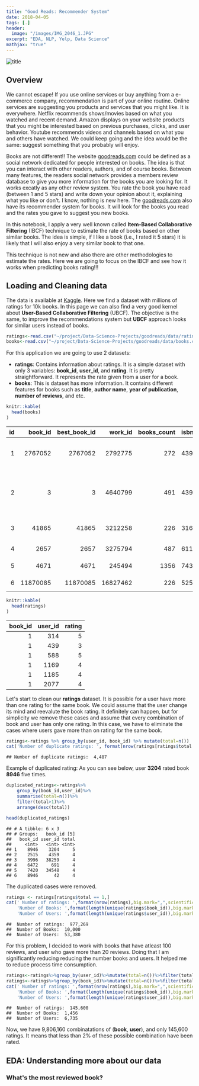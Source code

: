 ```yaml
---
title: "Good Reads: Recommender System"
date: 2018-04-05
tags: [.]
header:
  image: "/images/IMG_2046_1.JPG"
excerpt: "EDA, NLP, Yelp, Data Science"
mathjax: "true"
---
```


![title](https://blog.tellwell.ca/wp-content/uploads/2016/12/goodreads.jpg)

Overview
--------

We cannot escape! If you use online services or buy anything from a e-commerce company, recommendation is part of your online routine. Online services are suggesting you products and services that you might like. It is everywhere. Netflix recommends shows/movies based on what you watched and recent demand. Amazon displays on your website products that you might be interested based on previous purchases, clicks, and user behavior. Youtube recommends videos and channels based on what you and others have watched. We could keep going and the idea would be the same: suggest something that you probably will enjoy.

Books are not different!! The website [goodreads.com](http://www.goodreads.com) could be defined as a social network dedicated for people interested on books. The idea is that you can interact with other readers, authors, and of course books. Between many features, the readers social network provides a members review database to give you more information for the books you are looking for. It works excatly as any other review system. You rate the book you have read (between 1 and 5 stars) and write down your opinion about it, explaining what you like or don't. I know, nothing is new here. The [goodreads.com](http://www.goodreads.com) also have its recommender system for books. It will look for the books you read and the rates you gave to suggest you new books.

In this notebook, I apply a very well known called **Item-Based Collaborative Filtering** (IBCF) technique to estimate the rate of books based on other similar books. The idea is simple, if I like a book (i.e., I rated it 5 stars) it is likely that I will also enjoy a very similar book to that one.

This technique is not new and also there are other methodologies to estimate the rates. Here we are going to focus on the IBCF and see how it works when predicting books rating!!!

Loading and Cleaning data
-------------------------

The data is available at [Kaggle](https://www.kaggle.com/zygmunt/goodbooks-10k/data). Here we find a dataset with millions of ratings for 10k books. In this page we can also find a very good kernel about **User-Based Collaborative Filtering** (UBCF). The objective is the same, to improve the recommendations system but **UBCF** approach looks for similar users instead of books.

``` r
ratings<-read.csv("~/project/Data-Science-Projects/goodreads/data/ratings.csv")
books<-read.csv("~/project/Data-Science-Projects/goodreads/data/books.csv")
```

For this application we are going to use 2 datasets:

-   **ratings**: Contains information about ratings. It is a simple dataset with only 3 variables: **book\_id**, **user\_id**, and **rating**. It is pretty straightforward. It represents the rate given from a user for a book.
-   **books**: This is dataset has more information. It contains different features for books such as **title**, **author name**, **year of publication**, **number of reviews**, and etc.

``` r
knitr::kable(
  head(books)
)
```

|   id|  book\_id|  best\_book\_id|  work\_id|  books\_count| isbn      |        isbn13| authors                     |  original\_publication\_year| original\_title                          | title                                                     | language\_code |  average\_rating|  ratings\_count|  work\_ratings\_count|  work\_text\_reviews\_count|  ratings\_1|  ratings\_2|  ratings\_3|  ratings\_4|  ratings\_5| image\_url                                                    | small\_image\_url                                             |
|----:|---------:|---------------:|---------:|-------------:|:----------|-------------:|:----------------------------|----------------------------:|:-----------------------------------------|:----------------------------------------------------------|:---------------|----------------:|---------------:|---------------------:|---------------------------:|-----------:|-----------:|-----------:|-----------:|-----------:|:--------------------------------------------------------------|:--------------------------------------------------------------|
|    1|   2767052|         2767052|   2792775|           272| 439023483 |  9.780439e+12| Suzanne Collins             |                         2008| The Hunger Games                         | The Hunger Games (The Hunger Games, \#1)                  | eng            |             4.34|         4780653|               4942365|                      155254|       66715|      127936|      560092|     1481305|     2706317| <https://images.gr-assets.com/books/1447303603m/2767052.jpg>  | <https://images.gr-assets.com/books/1447303603s/2767052.jpg>  |
|    2|         3|               3|   4640799|           491| 439554934 |  9.780440e+12| J.K. Rowling, Mary GrandPré |                         1997| Harry Potter and the Philosopher's Stone | Harry Potter and the Sorcerer's Stone (Harry Potter, \#1) | eng            |             4.44|         4602479|               4800065|                       75867|       75504|      101676|      455024|     1156318|     3011543| <https://images.gr-assets.com/books/1474154022m/3.jpg>        | <https://images.gr-assets.com/books/1474154022s/3.jpg>        |
|    3|     41865|           41865|   3212258|           226| 316015849 |  9.780316e+12| Stephenie Meyer             |                         2005| Twilight                                 | Twilight (Twilight, \#1)                                  | en-US          |             3.57|         3866839|               3916824|                       95009|      456191|      436802|      793319|      875073|     1355439| <https://images.gr-assets.com/books/1361039443m/41865.jpg>    | <https://images.gr-assets.com/books/1361039443s/41865.jpg>    |
|    4|      2657|            2657|   3275794|           487| 61120081  |  9.780061e+12| Harper Lee                  |                         1960| To Kill a Mockingbird                    | To Kill a Mockingbird                                     | eng            |             4.25|         3198671|               3340896|                       72586|       60427|      117415|      446835|     1001952|     1714267| <https://images.gr-assets.com/books/1361975680m/2657.jpg>     | <https://images.gr-assets.com/books/1361975680s/2657.jpg>     |
|    5|      4671|            4671|    245494|          1356| 743273567 |  9.780743e+12| F. Scott Fitzgerald         |                         1925| The Great Gatsby                         | The Great Gatsby                                          | eng            |             3.89|         2683664|               2773745|                       51992|       86236|      197621|      606158|      936012|      947718| <https://images.gr-assets.com/books/1490528560m/4671.jpg>     | <https://images.gr-assets.com/books/1490528560s/4671.jpg>     |
|    6|  11870085|        11870085|  16827462|           226| 525478817 |  9.780525e+12| John Green                  |                         2012| The Fault in Our Stars                   | The Fault in Our Stars                                    | eng            |             4.26|         2346404|               2478609|                      140739|       47994|       92723|      327550|      698471|     1311871| <https://images.gr-assets.com/books/1360206420m/11870085.jpg> | <https://images.gr-assets.com/books/1360206420s/11870085.jpg> |

``` r
knitr::kable(
  head(ratings)
)
```

|  book\_id|  user\_id|  rating|
|---------:|---------:|-------:|
|         1|       314|       5|
|         1|       439|       3|
|         1|       588|       5|
|         1|      1169|       4|
|         1|      1185|       4|
|         1|      2077|       4|

Let's start to clean our **ratings** dataset. It is possible for a user have more than one rating for the same book. We could assume that the user change its mind and reevalute the book rating. It definitely can happen, but for simplicity we remove these cases and assume that every combination of book and user has only one rating. In this case, we have to eliminate the cases where users gave more than on rating for the same book.

``` r
ratings<-ratings %>% group_by(user_id, book_id) %>% mutate(total=n())
cat('Number of duplicate ratings: ', format(nrow(ratings[ratings$total > 1,]),big.mark=",",scientific=FALSE))
```

    ## Number of duplicate ratings:  4,487

Example of duplicated rating: As you can see below, user **3204** rated book **8946** five times.

``` r
duplicated_ratings<-ratings%>%
    group_by(book_id,user_id)%>%
    summarise(total=n())%>%
    filter(total>1)%>%
    arrange(desc(total))

head(duplicated_ratings)
```

    ## # A tibble: 6 x 3
    ## # Groups:   book_id [5]
    ##   book_id user_id total
    ##     <int>   <int> <int>
    ## 1    8946    3204     5
    ## 2    2515    4359     4
    ## 3    3996   38259     4
    ## 4    6472     691     4
    ## 5    7420   34548     4
    ## 6    8946      42     4

The duplicated cases were removed.

``` r
ratings <- ratings[ratings$total == 1,]
cat(' Number of ratings: ',format(nrow(ratings),big.mark=",",scientific=FALSE),'\n',
    'Number of Books: ',format(length(unique(ratings$book_id)),big.mark=",",scientific=FALSE),'\n',
    'Number of Users: ',format(length(unique(ratings$user_id)),big.mark=",",scientific=FALSE))
```

    ##  Number of ratings:  977,269
    ##  Number of Books:  10,000
    ##  Number of Users:  53,380

For this problem, I decided to work with books that have atleast 100 reviews, and user who gave more than 20 reviews. Doing that I am significantly reducing reducing the number books and users. It helped me to reduce process time consumption.

``` r
ratings<-ratings%>%group_by(user_id)%>%mutate(total=n())%>%filter(total>20)
ratings<-ratings%>%group_by(book_id)%>%mutate(total=n())%>%filter(total==100)
cat(' Number of ratings: ',format(nrow(ratings),big.mark=",",scientific=FALSE),'\n',
    'Number of Books: ',format(length(unique(ratings$book_id)),big.mark=",",scientific=FALSE),'\n',
    'Number of Users: ',format(length(unique(ratings$user_id)),big.mark=",",scientific=FALSE))
```

    ##  Number of ratings:  145,600
    ##  Number of Books:  1,456
    ##  Number of Users:  6,735

Now, we have 9,806,160 combinatations of (**book**, **user**), and only 145,600 ratings. It means that less than 2% of these possible combination have been rated.

EDA: Understanding more about our data
--------------------------------------

### What's the most reviewed book?
